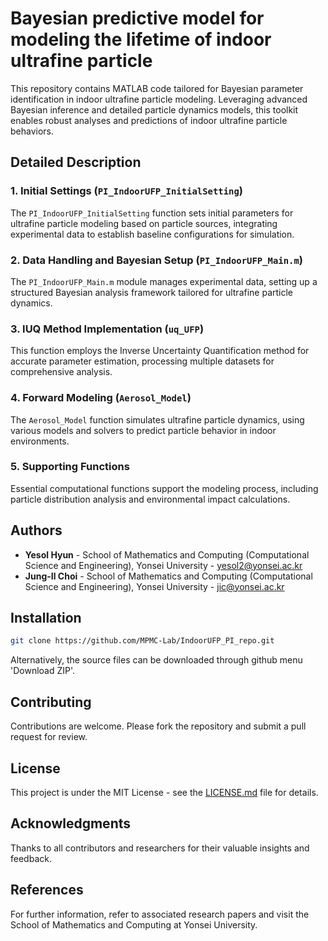 # Bayesian predictive model for modeling the lifetime of indoor ultrafine particle

This repository contains MATLAB code tailored for Bayesian parameter identification in indoor ultrafine particle modeling. Leveraging advanced Bayesian inference and detailed particle dynamics models, this toolkit enables robust analyses and predictions of indoor ultrafine particle behaviors.

## Detailed Description

### 1. Initial Settings (`PI_IndoorUFP_InitialSetting`)
The `PI_IndoorUFP_InitialSetting` function sets initial parameters for ultrafine particle modeling based on particle sources, integrating experimental data to establish baseline configurations for simulation.

### 2. Data Handling and Bayesian Setup (`PI_IndoorUFP_Main.m`)
The `PI_IndoorUFP_Main.m` module manages experimental data, setting up a structured Bayesian analysis framework tailored for ultrafine particle dynamics.

### 3. IUQ Method Implementation (`uq_UFP`)
This function employs the Inverse Uncertainty Quantification method for accurate parameter estimation, processing multiple datasets for comprehensive analysis.

### 4. Forward Modeling (`Aerosol_Model`)
The `Aerosol_Model` function simulates ultrafine particle dynamics, using various models and solvers to predict particle behavior in indoor environments.

### 5. Supporting Functions
Essential computational functions support the modeling process, including particle distribution analysis and environmental impact calculations.

## Authors

- **Yesol Hyun** - School of Mathematics and Computing (Computational Science and Engineering), Yonsei University - yesol2@yonsei.ac.kr
- **Jung-Il Choi** - School of Mathematics and Computing (Computational Science and Engineering), Yonsei University - jic@yonsei.ac.kr

## Installation

```bash
git clone https://github.com/MPMC-Lab/IndoorUFP_PI_repo.git
```
Alternatively, the source files can be downloaded through github menu 'Download ZIP'.

## Contributing

Contributions are welcome. Please fork the repository and submit a pull request for review.

## License

This project is under the MIT License - see the [LICENSE.md](LICENSE.md) file for details.

## Acknowledgments

Thanks to all contributors and researchers for their valuable insights and feedback.

## References

For further information, refer to associated research papers and visit the School of Mathematics and Computing at Yonsei University.
